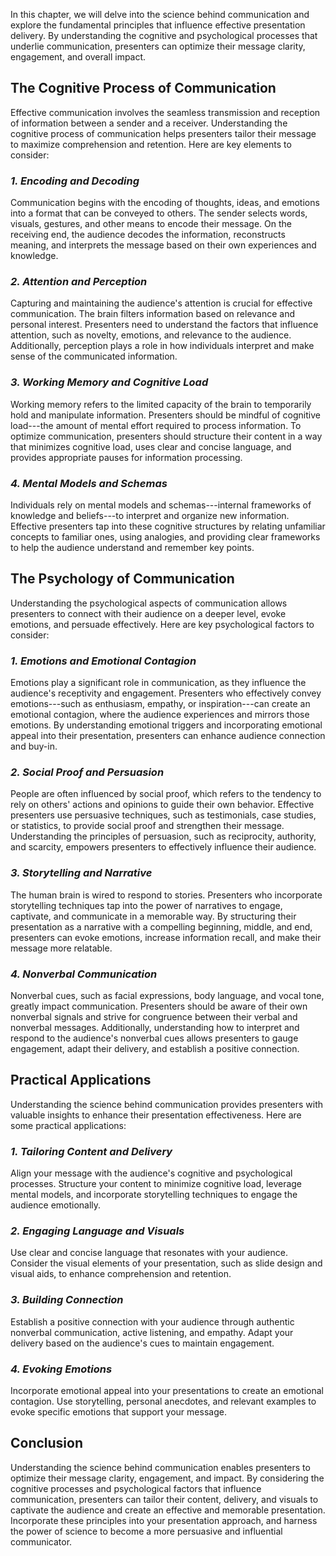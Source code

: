
In this chapter, we will delve into the science behind communication and explore the fundamental principles that influence effective presentation delivery. By understanding the cognitive and psychological processes that underlie communication, presenters can optimize their message clarity, engagement, and overall impact.

**The Cognitive Process of Communication**
------------------------------------------

Effective communication involves the seamless transmission and reception of information between a sender and a receiver. Understanding the cognitive process of communication helps presenters tailor their message to maximize comprehension and retention. Here are key elements to consider:

### *1. Encoding and Decoding*

Communication begins with the encoding of thoughts, ideas, and emotions into a format that can be conveyed to others. The sender selects words, visuals, gestures, and other means to encode their message. On the receiving end, the audience decodes the information, reconstructs meaning, and interprets the message based on their own experiences and knowledge.

### *2. Attention and Perception*

Capturing and maintaining the audience's attention is crucial for effective communication. The brain filters information based on relevance and personal interest. Presenters need to understand the factors that influence attention, such as novelty, emotions, and relevance to the audience. Additionally, perception plays a role in how individuals interpret and make sense of the communicated information.

### *3. Working Memory and Cognitive Load*

Working memory refers to the limited capacity of the brain to temporarily hold and manipulate information. Presenters should be mindful of cognitive load---the amount of mental effort required to process information. To optimize communication, presenters should structure their content in a way that minimizes cognitive load, uses clear and concise language, and provides appropriate pauses for information processing.

### *4. Mental Models and Schemas*

Individuals rely on mental models and schemas---internal frameworks of knowledge and beliefs---to interpret and organize new information. Effective presenters tap into these cognitive structures by relating unfamiliar concepts to familiar ones, using analogies, and providing clear frameworks to help the audience understand and remember key points.

**The Psychology of Communication**
-----------------------------------

Understanding the psychological aspects of communication allows presenters to connect with their audience on a deeper level, evoke emotions, and persuade effectively. Here are key psychological factors to consider:

### *1. Emotions and Emotional Contagion*

Emotions play a significant role in communication, as they influence the audience's receptivity and engagement. Presenters who effectively convey emotions---such as enthusiasm, empathy, or inspiration---can create an emotional contagion, where the audience experiences and mirrors those emotions. By understanding emotional triggers and incorporating emotional appeal into their presentation, presenters can enhance audience connection and buy-in.

### *2. Social Proof and Persuasion*

People are often influenced by social proof, which refers to the tendency to rely on others' actions and opinions to guide their own behavior. Effective presenters use persuasive techniques, such as testimonials, case studies, or statistics, to provide social proof and strengthen their message. Understanding the principles of persuasion, such as reciprocity, authority, and scarcity, empowers presenters to effectively influence their audience.

### *3. Storytelling and Narrative*

The human brain is wired to respond to stories. Presenters who incorporate storytelling techniques tap into the power of narratives to engage, captivate, and communicate in a memorable way. By structuring their presentation as a narrative with a compelling beginning, middle, and end, presenters can evoke emotions, increase information recall, and make their message more relatable.

### *4. Nonverbal Communication*

Nonverbal cues, such as facial expressions, body language, and vocal tone, greatly impact communication. Presenters should be aware of their own nonverbal signals and strive for congruence between their verbal and nonverbal messages. Additionally, understanding how to interpret and respond to the audience's nonverbal cues allows presenters to gauge engagement, adapt their delivery, and establish a positive connection.

**Practical Applications**
--------------------------

Understanding the science behind communication provides presenters with valuable insights to enhance their presentation effectiveness. Here are some practical applications:

### *1. Tailoring Content and Delivery*

Align your message with the audience's cognitive and psychological processes. Structure your content to minimize cognitive load, leverage mental models, and incorporate storytelling techniques to engage the audience emotionally.

### *2. Engaging Language and Visuals*

Use clear and concise language that resonates with your audience. Consider the visual elements of your presentation, such as slide design and visual aids, to enhance comprehension and retention.

### *3. Building Connection*

Establish a positive connection with your audience through authentic nonverbal communication, active listening, and empathy. Adapt your delivery based on the audience's cues to maintain engagement.

### *4. Evoking Emotions*

Incorporate emotional appeal into your presentations to create an emotional contagion. Use storytelling, personal anecdotes, and relevant examples to evoke specific emotions that support your message.

**Conclusion**
--------------

Understanding the science behind communication enables presenters to optimize their message clarity, engagement, and impact. By considering the cognitive processes and psychological factors that influence communication, presenters can tailor their content, delivery, and visuals to captivate the audience and create an effective and memorable presentation. Incorporate these principles into your presentation approach, and harness the power of science to become a more persuasive and influential communicator.
